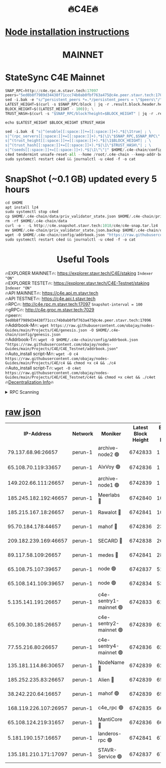 <h1 align="center"> 🔥C4E🔥</h1>

[Node installation instructions](https://github.com/obajay/nodes-Guides/tree/main/Projects/C4E)
=

<h1 align="center"> MAINNET</h1>

# StateSync C4E Mainnet
```python
SNAP_RPC=http://c4e.rpc.m.stavr.tech:17097
peers="5ed0b8f7989d34438f71ccc74b0ab0fbf763a475@c4e.peer.stavr.tech:17096"
sed -i.bak -e "s/^persistent_peers *=.*/persistent_peers = \"$peers\"/" $HOME/.c4e-chain/config/config.toml
LATEST_HEIGHT=$(curl -s $SNAP_RPC/block | jq -r .result.block.header.height); \
BLOCK_HEIGHT=$((LATEST_HEIGHT - 100)); \
TRUST_HASH=$(curl -s "$SNAP_RPC/block?height=$BLOCK_HEIGHT" | jq -r .result.block_id.hash)

echo $LATEST_HEIGHT $BLOCK_HEIGHT $TRUST_HASH

sed -i.bak -E "s|^(enable[[:space:]]+=[[:space:]]+).*$|\1true| ; \
s|^(rpc_servers[[:space:]]+=[[:space:]]+).*$|\1\"$SNAP_RPC,$SNAP_RPC\"| ; \
s|^(trust_height[[:space:]]+=[[:space:]]+).*$|\1$BLOCK_HEIGHT| ; \
s|^(trust_hash[[:space:]]+=[[:space:]]+).*$|\1\"$TRUST_HASH\"| ; \
s|^(seeds[[:space:]]+=[[:space:]]+).*$|\1\"\"|" $HOME/.c4e-chain/config/config.toml
c4ed tendermint unsafe-reset-all --home /root/.c4e-chain --keep-addr-book
sudo systemctl restart c4ed && journalctl -u c4ed -f -o cat
```
# SnapShot (~0.1 GB) updated every 5 hours
```python
cd $HOME
apt install lz4
sudo systemctl stop c4ed
cp $HOME/.c4e-chain/data/priv_validator_state.json $HOME/.c4e-chain/priv_validator_state.json.backup
rm -rf $HOME/.c4e-chain/data
curl -o - -L http://c4e.snapshot.stavr.tech:1018/c4e/c4e-snap.tar.lz4 | lz4 -c -d - | tar -x -C $HOME/.c4e-chain --strip-components 2
mv $HOME/.c4e-chain/priv_validator_state.json.backup $HOME/.c4e-chain/data/priv_validator_state.json
wget -O $HOME/.c4e-chain/config/addrbook.json "https://raw.githubusercontent.com/obajay/nodes-Guides/main/Projects/C4E/addrbook.json"
sudo systemctl restart c4ed && journalctl -u c4ed -f -o cat
```
 <h1 align="center"> Useful Tools</h1>

🔥EXPLORER MAINNET🔥:  https://explorer.stavr.tech/C4E/staking            `Indexer "ON"` \
🔥EXPLORER TESTET🔥:   https://explorer.stavr.tech/C4E-Testnet/staking     `Indexer "ON"` \
🔥API MAINNET🔥:       https://c4e.api.m.stavr.tech \
🔥API TESTNET🔥:       https://c4e.api.t.stavr.tech \
🔥RPC🔥:               http://c4e.rpc.m.stavr.tech:17097                  `Snapshot-interval = 100` \
🔥gRPC🔥:              http://c4e.grpc.m.stavr.tech:7029 \
🔥peer🔥:              `5ed0b8f7989d34438f71ccc74b0ab0fbf763a475@c4e.peer.stavr.tech:17096` \
🔥Addrbook-M🔥:    ```wget https://raw.githubusercontent.com/obajay/nodes-Guides/main/Projects/C4E/genesis.json -O $HOME/.c4e-chain/config/genesis.json``` \
🔥Addrbook-T🔥:    ```wget -O $HOME/.c4e-chain/config/addrbook.json "https://raw.githubusercontent.com/obajay/nodes-Guides/main/Projects/C4E/C4E_Testnet/addrbook.json"``` \
🔥Auto_install script-M🔥: ```wget -O c4 https://raw.githubusercontent.com/obajay/nodes-Guides/main/Projects/C4E/c4 && chmod +x c4 && ./c4``` \
🔥Auto_install script-T🔥: ```wget -O c4et https://raw.githubusercontent.com/obajay/nodes-Guides/main/Projects/C4E/C4E_Testnet/c4et && chmod +x c4et && ./c4et``` \
🔥[Decentralization Info](https://github.com/obajay/StateSync-snapshots/tree/main/Projects/C4E/Decentralization)🔥




<details>
<summary>RPC Scanning</summary>

<h2 align="center"> We scan nodes in real time every 4 hours. And we provide the final result of RPC endpoints.
We cannot influence the operation of these nodes in any way. </h2>


```python
If Voting Power is higher than 0 --> then the Node is a validator of the network and may be subject to attack and be a potential threat to the chain.
```
```python
We marked such validators with a red symbol
```

</details>

[raw json](https://rpc-check.c4e.stavr.tech/c4e/rpc-c4e-result.json)
=



<table><tr><th>IP-Address</th><th>Network</th><th>Moniker</th><th>Latest Block Height</th><th>Earliest Block Height</th><th>Catching Up</th><th>Tx Index</th><th>Voting Power</th><th>Scan Time</th></tr><tr><td>79.137.68.96:26657</td><td>perun-1</td><td>archive-node2 🟢</td><td>6742833</td><td>1</td><td>False</td><td>on</td><td>0</td><td>2024-01-15T13:20:49.407759688UTC</td></tr><tr><td>65.108.70.119:33657</td><td>perun-1</td><td>AlxVoy 🟢</td><td>6742836</td><td>1</td><td>False</td><td>on</td><td>0</td><td>2024-01-15T13:21:06.022625225UTC</td></tr><tr><td>149.202.66.111:26657</td><td>perun-1</td><td>archive-node1 🟢</td><td>6742839</td><td>1</td><td>False</td><td>on</td><td>0</td><td>2024-01-15T13:21:22.152025545UTC</td></tr><tr><td>185.245.182.192:46657</td><td>perun-1</td><td>Meerlabs 🔴</td><td>6742840</td><td>1051501</td><td>False</td><td>on</td><td>527310</td><td>2024-01-15T13:21:25.718881847UTC</td></tr><tr><td>185.215.167.18:26657</td><td>perun-1</td><td>Rawalot 🔴</td><td>6742841</td><td>1090501</td><td>False</td><td>on</td><td>701423</td><td>2024-01-15T13:21:37.458573608UTC</td></tr><tr><td>95.70.184.178:44657</td><td>perun-1</td><td>mahof 🔴</td><td>6742836</td><td>2342001</td><td>False</td><td>off</td><td>1864179</td><td>2024-01-15T13:21:03.235871083UTC</td></tr><tr><td>209.182.239.169:46657</td><td>perun-1</td><td>SECARD 🔴</td><td>6742838</td><td>2616101</td><td>False</td><td>off</td><td>1136703</td><td>2024-01-15T13:21:19.500822242UTC</td></tr><tr><td>89.117.58.109:26657</td><td>perun-1</td><td>medes 🔴</td><td>6742841</td><td>2826001</td><td>False</td><td>off</td><td>1484927</td><td>2024-01-15T13:21:32.615946797UTC</td></tr><tr><td>65.108.75.107:39657</td><td>perun-1</td><td>node 🟢</td><td>6742837</td><td>5198801</td><td>False</td><td>on</td><td>0</td><td>2024-01-15T13:21:08.486369553UTC</td></tr><tr><td>65.108.141.109:39657</td><td>perun-1</td><td>node 🟢</td><td>6742834</td><td>5303301</td><td>False</td><td>on</td><td>0</td><td>2024-01-15T13:20:51.823654017UTC</td></tr><tr><td>5.135.141.191:26657</td><td>perun-1</td><td>c4e-sentry1-mainnet 🟢</td><td>6742833</td><td>6198001</td><td>False</td><td>on</td><td>0</td><td>2024-01-15T13:20:49.002158564UTC</td></tr><tr><td>65.109.30.185:26657</td><td>perun-1</td><td>c4e-sentry2-mainnet 🟢</td><td>6742839</td><td>6238301</td><td>False</td><td>on</td><td>0</td><td>2024-01-15T13:21:25.416542450UTC</td></tr><tr><td>77.55.216.80:26657</td><td>perun-1</td><td>c4e-sentry4-mainnet 🟢</td><td>6742836</td><td>6241001</td><td>False</td><td>on</td><td>0</td><td>2024-01-15T13:21:03.652520647UTC</td></tr><tr><td>135.181.114.86:30657</td><td>perun-1</td><td>NodeName 🔴</td><td>6742839</td><td>6284301</td><td>False</td><td>off</td><td>140495</td><td>2024-01-15T13:21:22.507340778UTC</td></tr><tr><td>185.252.235.83:26657</td><td>perun-1</td><td>Alien 🔴</td><td>6742839</td><td>6502501</td><td>False</td><td>on</td><td>1136703</td><td>2024-01-15T13:21:22.899227587UTC</td></tr><tr><td>38.242.220.64:16657</td><td>perun-1</td><td>mahof 🟢</td><td>6742839</td><td>6545801</td><td>False</td><td>off</td><td>0</td><td>2024-01-15T13:21:19.804384515UTC</td></tr><tr><td>168.119.226.107:26957</td><td>perun-1</td><td>c4e_rpc 🟢</td><td>6742835</td><td>6642834</td><td>False</td><td>on</td><td>0</td><td>2024-01-15T13:20:56.270673375UTC</td></tr><tr><td>65.108.124.219:31657</td><td>perun-1</td><td>MantiCore 🔴</td><td>6742836</td><td>6642836</td><td>False</td><td>off</td><td>193286</td><td>2024-01-15T13:21:02.744058598UTC</td></tr><tr><td>5.181.190.157:16657</td><td>perun-1</td><td>landeros-rpc 🟢</td><td>6742841</td><td>6736501</td><td>False</td><td>on</td><td>0</td><td>2024-01-15T13:21:37.113600931UTC</td></tr><tr><td>135.181.210.171:17097</td><td>perun-1</td><td>STAVR-Service 🟢</td><td>6742837</td><td>6740001</td><td>False</td><td>on</td><td>0</td><td>2024-01-15T13:21:10.951144549UTC</td></tr></table>

